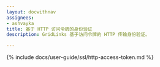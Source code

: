 ```yaml
---
layout: docwithnav
assignees:
- ashvayka
title: 基于 HTTP 访问令牌的身份验证
description: GridLinks 基于访问令牌的 HTTP 传输身份验证。

---
```


{% include docs/user-guide/ssl/http-access-token.md %}